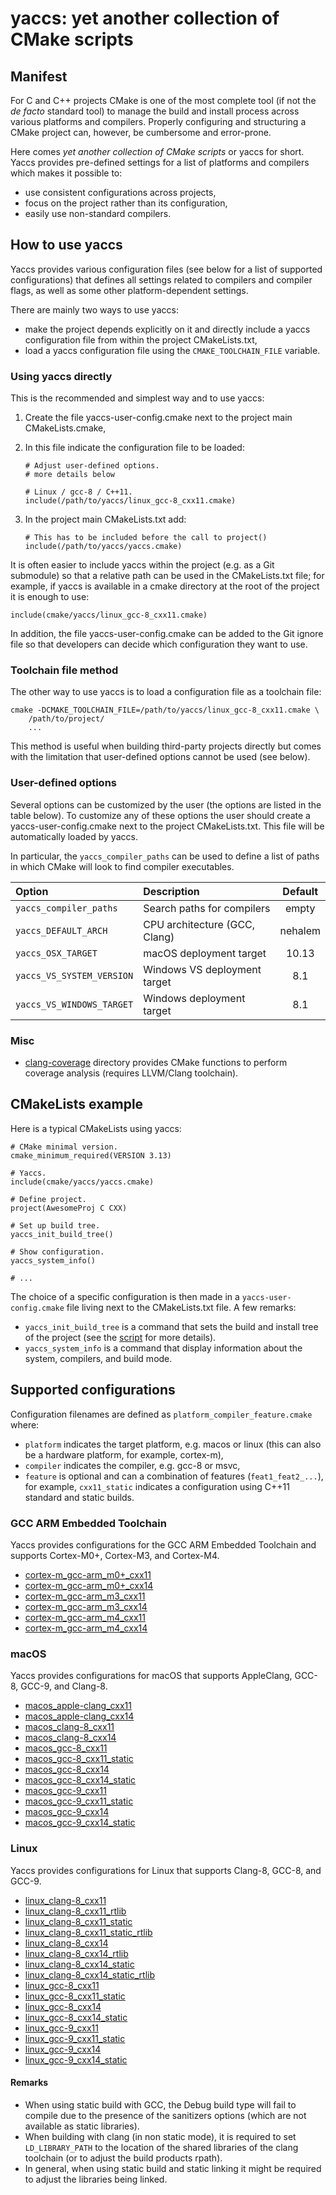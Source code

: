 # yaccs: yet another collection of CMake scripts #


## Manifest ##
For C and C++ projects CMake is one of the most complete tool (if not the *de facto* standard tool) to manage the build and install process across various platforms and compilers. Properly configuring and structuring a CMake project can, however, be cumbersome and error-prone.

Here comes *yet another collection of CMake scripts* or yaccs for short. Yaccs provides pre-defined settings for a list of platforms and compilers which makes it possible to:

* use consistent configurations across projects,
* focus on the project rather than its configuration,
* easily use non-standard compilers.


## How to use yaccs ##
Yaccs provides various configuration files (see below for a list of supported configurations) that defines all settings related to compilers and compiler flags, as well as some other platform-dependent settings.

There are mainly two ways to use yaccs:

* make the project depends explicitly on it and directly include a yaccs configuration file from within the project CMakeLists.txt,
* load a yaccs configuration file using the `CMAKE_TOOLCHAIN_FILE` variable.

### Using yaccs directly ###
This is the recommended and simplest way and to use yaccs:

1. Create the file yaccs-user-config.cmake next to the project main CMakeLists.cmake,
2. In this file indicate the configuration file to be loaded:

    ```
    # Adjust user-defined options.
    # more details below

    # Linux / gcc-8 / C++11.
    include(/path/to/yaccs/linux_gcc-8_cxx11.cmake)
    ```

3. In the project main CMakeLists.txt add:

    ```
    # This has to be included before the call to project()
    include(/path/to/yaccs/yaccs.cmake)
    ```

It is often easier to include yaccs within the project (e.g. as a Git submodule) so that a relative path can be used in the CMakeLists.txt file; for example, if yaccs is available in a cmake directory at the root of the project it is enough to use:

```
include(cmake/yaccs/linux_gcc-8_cxx11.cmake)
```

In addition, the file yaccs-user-config.cmake can be added to the Git ignore file so that developers can decide which configuration they want to use.

### Toolchain file method ###
The other way to use yaccs is to load a configuration file as a toolchain file:

```
cmake -DCMAKE_TOOLCHAIN_FILE=/path/to/yaccs/linux_gcc-8_cxx11.cmake \
    /path/to/project/
    ...
```

This method is useful when building third-party projects directly but comes with the limitation that user-defined options cannot be used (see below).

### User-defined options ###
Several options can be customized by the user (the options are listed in the table below). To customize any of these options the user should create a yaccs-user-config.cmake next to the project CMakeLists.txt. This file will be automatically loaded by yaccs.

In particular, the `yaccs_compiler_paths` can be used to define a list of paths in which CMake will look to find compiler executables.

| Option                    | Description                   | Default       |
|:--------------------------|:------------------------------|:-------------:|
| `yaccs_compiler_paths`    | Search paths for compilers    | empty         |
| `yaccs_DEFAULT_ARCH`      | CPU architecture (GCC, Clang) | nehalem       |
| `yaccs_OSX_TARGET`        | macOS deployment target       | 10.13         |
| `yaccs_VS_SYSTEM_VERSION` | Windows VS deployment target  | 8.1           |
| `yaccs_VS_WINDOWS_TARGET` | Windows deployment target     | 8.1           |

### Misc ###
* [clang-coverage](clang-coverage/) directory provides CMake functions to perform coverage analysis (requires LLVM/Clang toolchain).


## CMakeLists example ##
Here is a typical CMakeLists using yaccs:

```
# CMake minimal version.
cmake_minimum_required(VERSION 3.13)

# Yaccs.
include(cmake/yaccs/yaccs.cmake)

# Define project.
project(AwesomeProj C CXX)

# Set up build tree.
yaccs_init_build_tree()

# Show configuration.
yaccs_system_info()

# ...

```

The choice of a specific configuration is then made in a `yaccs-user-config.cmake` file living next to the CMakeLists.txt file. A few remarks:

* `yaccs_init_build_tree` is a command that sets the build and install tree of the project (see the [script](utils/yaccs_set_build_tree.cmake) for more details).
* `yaccs_system_info` is a command that display information about the system, compilers, and build mode.


## Supported configurations ##
Configuration filenames are defined as `platform_compiler_feature.cmake` where:

* `platform` indicates the target platform, e.g. macos or linux (this can also be a hardware platform, for example, cortex-m),
* `compiler` indicates the compiler, e.g. gcc-8 or msvc,
* `feature` is optional and can a combination of features (`feat1_feat2_...`), for example, `cxx11_static` indicates a configuration using C++11 standard and static builds.

### GCC ARM Embedded Toolchain ###
Yaccs provides configurations for the GCC ARM Embedded Toolchain and supports Cortex-M0+, Cortex-M3, and Cortex-M4.

* [cortex-m_gcc-arm_m0+_cxx11](cortex-m_gcc-arm_m0+_cxx11.cmake)
* [cortex-m_gcc-arm_m0+_cxx14](cortex-m_gcc-arm_m0+_cxx14.cmake)
* [cortex-m_gcc-arm_m3_cxx11](cortex-m_gcc-arm_m3_cxx11.cmake)
* [cortex-m_gcc-arm_m3_cxx14](cortex-m_gcc-arm_m3_cxx14.cmake)
* [cortex-m_gcc-arm_m4_cxx11](cortex-m_gcc-arm_m4_cxx11.cmake)
* [cortex-m_gcc-arm_m4_cxx14](cortex-m_gcc-arm_m4_cxx14.cmake)

### macOS ###
Yaccs provides configurations for macOS that supports AppleClang, GCC-8, GCC-9, and Clang-8.

* [macos_apple-clang_cxx11](macos_apple-clang_cxx11.cmake)
* [macos_apple-clang_cxx14](macos_apple-clang_cxx14.cmake)
* [macos_clang-8_cxx11](macos_clang-8_cxx11.cmake)
* [macos_clang-8_cxx14](macos_clang-8_cxx14.cmake)
* [macos_gcc-8_cxx11](macos_gcc-8_cxx11.cmake)
* [macos_gcc-8_cxx11_static](macos_gcc-8_cxx11_static.cmake)
* [macos_gcc-8_cxx14](macos_gcc-8_cxx14.cmake)
* [macos_gcc-8_cxx14_static](macos_gcc-8_cxx14_static.cmake)
* [macos_gcc-9_cxx11](macos_gcc-9_cxx11.cmake)
* [macos_gcc-9_cxx11_static](macos_gcc-9_cxx11_static.cmake)
* [macos_gcc-9_cxx14](macos_gcc-9_cxx14.cmake)
* [macos_gcc-9_cxx14_static](macos_gcc-9_cxx14_static.cmake)

### Linux ###
Yaccs provides configurations for Linux that supports Clang-8, GCC-8, and GCC-9.

* [linux_clang-8_cxx11](linux_clang-8_cxx11.cmake)
* [linux_clang-8_cxx11_rtlib](linux_clang-8_cxx11_rtlib.cmake)
* [linux_clang-8_cxx11_static](linux_clang-8_cxx11_static.cmake)
* [linux_clang-8_cxx11_static_rtlib](linux_clang-8_cxx11_static_rtlib.cmake)
* [linux_clang-8_cxx14](linux_clang-8_cxx14.cmake)
* [linux_clang-8_cxx14_rtlib](linux_clang-8_cxx14_rtlib.cmake)
* [linux_clang-8_cxx14_static](linux_clang-8_cxx14_static.cmake)
* [linux_clang-8_cxx14_static_rtlib](linux_clang-8_cxx14_static_rtlib.cmake)
* [linux_gcc-8_cxx11](linux_gcc-8_cxx11.cmake)
* [linux_gcc-8_cxx11_static](linux_gcc-8_cxx11_static.cmake)
* [linux_gcc-8_cxx14](linux_gcc-8_cxx14.cmake)
* [linux_gcc-8_cxx14_static](linux_gcc-8_cxx14_static.cmake)
* [linux_gcc-9_cxx11](linux_gcc-9_cxx11.cmake)
* [linux_gcc-9_cxx11_static](linux_gcc-9_cxx11_static.cmake)
* [linux_gcc-9_cxx14](linux_gcc-9_cxx14.cmake)
* [linux_gcc-9_cxx14_static](linux_gcc-9_cxx14_static.cmake)

#### Remarks ####

* When using static build with GCC, the Debug build type will fail to compile due to the presence of the sanitizers options (which are not available as static libraries).
* When building with clang (in non static mode), it is required to set `LD_LIBRARY_PATH` to the location of the shared libraries of the clang toolchain (or to adjust the build products rpath).
* In general, when using static build and static linking it might be required to adjust the libraries being linked.
